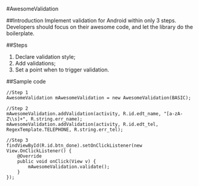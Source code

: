 #AwesomeValidation

##Introduction
Implement validation for Android within only 3 steps.  Developers should focus on their awesome code, and let the library do the boilerplate.

##Steps
1. Declare validation style;
2. Add validations;
3. Set a point when to trigger validation.

##Sample code
```
//Step 1
AwesomeValidation mAwesomeValidation = new AwesomeValidation(BASIC);

//Step 2
mAwesomeValidation.addValidation(activity, R.id.edt_name, "[a-zA-Z\\s]+", R.string.err_name);
mAwesomeValidation.addValidation(activity, R.id.edt_tel, RegexTemplate.TELEPHONE, R.string.err_tel);

//Step 3
findViewById(R.id.btn_done).setOnClickListener(new View.OnClickListener() {
    @Override
    public void onClick(View v) {
        mAwesomeValidation.validate();
    }
});
```
